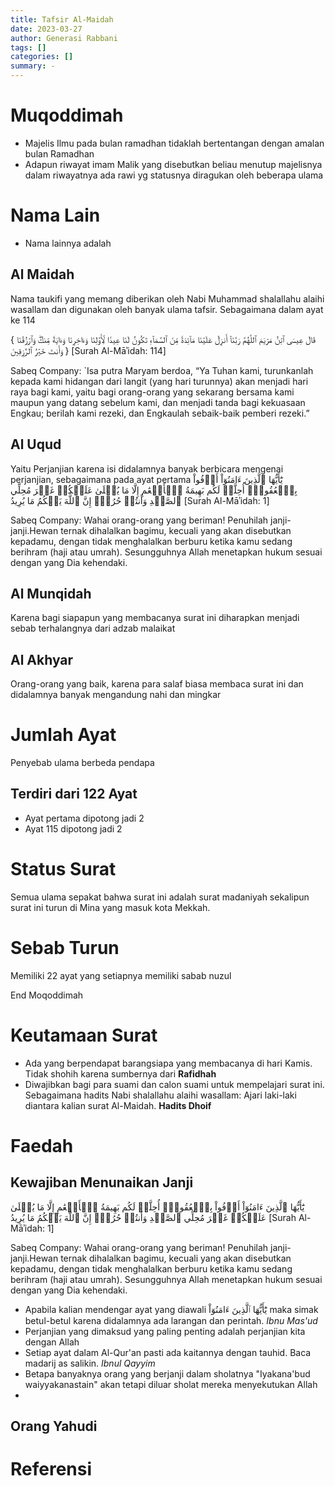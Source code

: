 ```yaml
---
title: Tafsir Al-Maidah
date: 2023-03-27
author: Generasi Rabbani
tags: []
categories: []
summary: -
---
```


# Muqoddimah

- Majelis Ilmu pada bulan ramadhan tidaklah bertentangan dengan amalan bulan Ramadhan
- Adapun riwayat imam Malik yang disebutkan beliau menutup majelisnya dalam riwayatnya ada rawi yg statusnya diragukan oleh beberapa ulama

# Nama Lain

- Nama lainnya adalah 

## Al Maidah 

Nama taukifi yang memang diberikan oleh Nabi Muhammad shalallahu alaihi wasallam dan digunakan oleh banyak ulama tafsir. Sebagaimana dalam ayat ke 114

{ قَالَ عِيسَى ٱبۡنُ مَرۡيَمَ ٱللَّهُمَّ رَبَّنَآ أَنزِلۡ عَلَيۡنَا مَآئِدَةٗ مِّنَ ٱلسَّمَآءِ تَكُونُ لَنَا عِيدٗا لِّأَوَّلِنَا وَءَاخِرِنَا وَءَايَةٗ مِّنكَۖ وَٱرۡزُقۡنَا وَأَنتَ خَيۡرُ ٱلرَّٰزِقِينَ }
[Surah Al-Māʾidah: 114]

Sabeq Company:
`Isa putra Maryam berdoa, “Ya Tuhan kami, turunkanlah kepada kami hidangan dari langit (yang hari turunnya) akan menjadi hari raya bagi kami, yaitu bagi orang-orang yang sekarang bersama kami maupun yang datang sebelum kami, dan menjadi tanda bagi kekuasaan Engkau; berilah kami rezeki, dan Engkaulah sebaik-baik pemberi rezeki.”

## Al Uqud

Yaitu Perjanjian karena isi didalamnya banyak berbicara mengenai perjanjian, sebagaimana pada ayat pertama 
يَٰٓأَيُّهَا ٱلَّذِينَ ءَامَنُوٓاْ أَوۡفُواْ بِٱلۡعُقُودِۚ أُحِلَّتۡ لَكُم بَهِيمَةُ ٱلۡأَنۡعَٰمِ إِلَّا مَا يُتۡلَىٰ عَلَيۡكُمۡ غَيۡرَ مُحِلِّي ٱلصَّيۡدِ وَأَنتُمۡ حُرُمٌۗ إِنَّ ٱللَّهَ يَحۡكُمُ مَا يُرِيدُ
[Surah Al-Māʾidah: 1]

Sabeq Company:
Wahai orang-orang yang beriman! Penuhilah janji-janji.Hewan ternak dihalalkan bagimu, kecuali yang akan disebutkan kepadamu, dengan tidak menghalalkan berburu ketika kamu sedang berihram (haji atau umrah). Sesungguhnya Allah menetapkan hukum sesuai dengan yang Dia kehendaki.

## Al Munqidah

Karena bagi siapapun yang membacanya surat ini diharapkan menjadi sebab terhalangnya dari adzab malaikat

## Al Akhyar

Orang-orang yang baik, karena para salaf biasa membaca surat ini dan didalamnya banyak mengandung nahi dan mingkar

# Jumlah Ayat

Penyebab ulama berbeda pendapa 

## Terdiri dari 122 Ayat

- Ayat pertama dipotong jadi 2
- Ayat 115 dipotong jadi 2

# Status Surat

Semua ulama sepakat bahwa surat ini adalah surat madaniyah sekalipun surat ini turun di Mina yang masuk kota Mekkah.

# Sebab Turun

Memiliki 22 ayat yang setiapnya memiliki sabab nuzul

End Moqoddimah

# Keutamaan Surat

- Ada yang berpendapat barangsiapa yang membacanya di hari Kamis. Tidak shohih karena sumbernya dari **Rafidhah**
- Diwajibkan bagi para suami dan calon suami untuk mempelajari surat ini. Sebagaimana hadits Nabi shalallahu alaihi wasallam: Ajari laki-laki diantara kalian surat Al-Maidah. **Hadits Dhoif**

# Faedah

## Kewajiban Menunaikan Janji

يَٰٓأَيُّهَا ٱلَّذِينَ ءَامَنُوٓاْ أَوۡفُواْ بِٱلۡعُقُودِۚ أُحِلَّتۡ لَكُم بَهِيمَةُ ٱلۡأَنۡعَٰمِ إِلَّا مَا يُتۡلَىٰ عَلَيۡكُمۡ غَيۡرَ مُحِلِّي ٱلصَّيۡدِ وَأَنتُمۡ حُرُمٌۗ إِنَّ ٱللَّهَ يَحۡكُمُ مَا يُرِيدُ
[Surah Al-Māʾidah: 1]

Sabeq Company:
Wahai orang-orang yang beriman! Penuhilah janji-janji.Hewan ternak dihalalkan bagimu, kecuali yang akan disebutkan kepadamu, dengan tidak menghalalkan berburu ketika kamu sedang berihram (haji atau umrah). Sesungguhnya Allah menetapkan hukum sesuai dengan yang Dia kehendaki.

- Apabila kalian mendengar ayat yang diawali يَٰٓأَيُّهَا ٱلَّذِينَ ءَامَنُوٓاْ maka simak betul-betul karena didalamnya ada larangan dan perintah. *Ibnu Mas'ud*
- Perjanjian yang dimaksud yang paling penting adalah perjanjian kita dengan Allah
- Setiap ayat dalam Al-Qur'an pasti ada kaitannya dengan tauhid. Baca madarij as salikin. *Ibnul Qayyim*
- Betapa banyaknya orang yang berjanji dalam sholatnya "Iyakana'bud waiyyakanastain" akan tetapi diluar sholat mereka menyekutukan Allah
- 

## Orang Yahudi

# Referensi